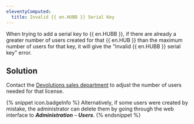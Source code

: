 ```yaml
---
eleventyComputed:
  title: Invalid {{ en.HUBB }} Serial Key
---
```

When trying to add a serial key to {{ en.HUBB }}, if there are already a greater number of users created for that {{ en.HUB }} than the maximum number of users for that key, it will give the "Invalid {{ en.HUBB }} serial key" error.

## Solution
Contact the [Devolutions sales department](mailto:sales@devolutions.net) to adjust the number of users needed for that license.  

{% snippet icon.badgeInfo %}
Alternatively, if some users were created by mistake, the administrator can delete them by going through the web interface to ***Administration*** – ***Users***.
{% endsnippet %}  
